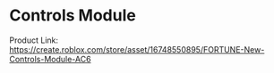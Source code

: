 # Controls Module

Product Link: https://create.roblox.com/store/asset/16748550895/FORTUNE-New-Controls-Module-AC6
